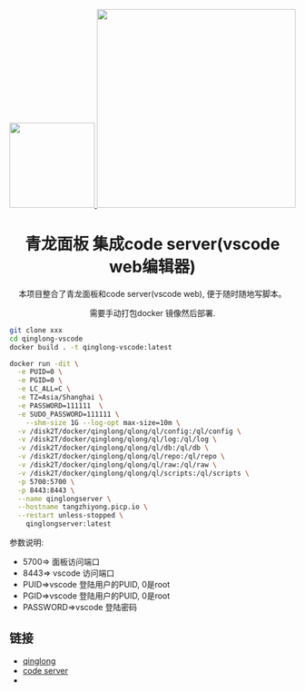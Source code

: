 <p align="center">
  <a href="https://github.com/whyour/qinglong">
    <img width="150" src="https://z3.ax1x.com/2021/11/18/I7MpAe.png">
  </a>
<img width="350" src="https://user-images.githubusercontent.com/25076827/150628013-3c861f75-5ae1-40a0-89fd-7e0437175946.png">
</p>

<h1 align="center">青龙面板 集成code server(vscode web编辑器)</h1>

<div align="center">

本项目整合了青龙面板和code server(vscode web), 便于随时随地写脚本。
  
需要手动打包docker 镜像然后部署.

</div>

```bash
git clone xxx
cd qinglong-vscode
docker build . -t qinglong-vscode:latest
```
```bash
docker run -dit \
  -e PUID=0 \
  -e PGID=0 \
  -e LC_ALL=C \
  -e TZ=Asia/Shanghai \
  -e PASSWORD=111111  \
  -e SUDO_PASSWORD=111111 \
    --shm-size 1G --log-opt max-size=10m \
  -v /disk2T/docker/qinglong/qlong/ql/config:/ql/config \
  -v /disk2T/docker/qinglong/qlong/ql/log:/ql/log \
  -v /disk2T/docker/qinglong/qlong/ql/db:/ql/db \
  -v /disk2T/docker/qinglong/qlong/ql/repo:/ql/repo \
  -v /disk2T/docker/qinglong/qlong/ql/raw:/ql/raw \
  -v /disk2T/docker/qinglong/qlong/ql/scripts:/ql/scripts \
  -p 5700:5700 \
  -p 8443:8443 \
  --name qinglongserver \
  --hostname tangzhiyong.picp.io \
  --restart unless-stopped \
    qinglongserver:latest
```


参数说明:
* 5700=> 面板访问端口<br/>
* 8443=> vscode 访问端口
* PUID=>vscode 登陆用户的PUID, 0是root
* PGID=>vscode 登陆用户的PUID, 0是root
* PASSWORD=>vscode 登陆密码





## 链接
- [qinglong](https://github.com/whyour/qinglong)
- [code server](https://github.com/coder/code-server)
- 
